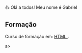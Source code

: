 👍 Olá a todos! Meu nome é Gabriel

<h2>Formação</h2>
<p> Curso de formação em:  <a href="https://www.dio.me/certificate/T8ZBUW9L/share"> HTML </a> .</p>
a>
